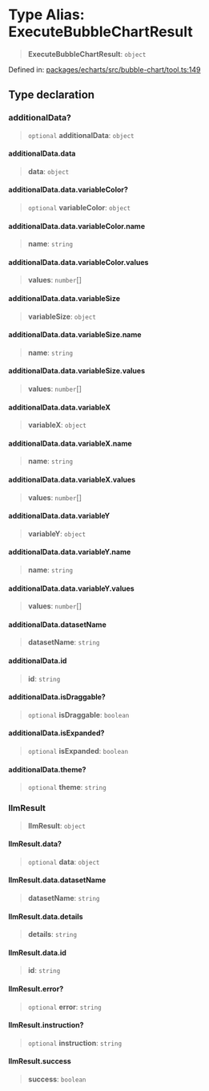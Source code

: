 # Type Alias: ExecuteBubbleChartResult

> **ExecuteBubbleChartResult**: `object`

Defined in: [packages/echarts/src/bubble-chart/tool.ts:149](https://github.com/GeoDaCenter/openassistant/blob/7dec66552ed2da789768e26aca21ecb2918b5d3b/packages/echarts/src/bubble-chart/tool.ts#L149)

## Type declaration

### additionalData?

> `optional` **additionalData**: `object`

#### additionalData.data

> **data**: `object`

#### additionalData.data.variableColor?

> `optional` **variableColor**: `object`

#### additionalData.data.variableColor.name

> **name**: `string`

#### additionalData.data.variableColor.values

> **values**: `number`[]

#### additionalData.data.variableSize

> **variableSize**: `object`

#### additionalData.data.variableSize.name

> **name**: `string`

#### additionalData.data.variableSize.values

> **values**: `number`[]

#### additionalData.data.variableX

> **variableX**: `object`

#### additionalData.data.variableX.name

> **name**: `string`

#### additionalData.data.variableX.values

> **values**: `number`[]

#### additionalData.data.variableY

> **variableY**: `object`

#### additionalData.data.variableY.name

> **name**: `string`

#### additionalData.data.variableY.values

> **values**: `number`[]

#### additionalData.datasetName

> **datasetName**: `string`

#### additionalData.id

> **id**: `string`

#### additionalData.isDraggable?

> `optional` **isDraggable**: `boolean`

#### additionalData.isExpanded?

> `optional` **isExpanded**: `boolean`

#### additionalData.theme?

> `optional` **theme**: `string`

### llmResult

> **llmResult**: `object`

#### llmResult.data?

> `optional` **data**: `object`

#### llmResult.data.datasetName

> **datasetName**: `string`

#### llmResult.data.details

> **details**: `string`

#### llmResult.data.id

> **id**: `string`

#### llmResult.error?

> `optional` **error**: `string`

#### llmResult.instruction?

> `optional` **instruction**: `string`

#### llmResult.success

> **success**: `boolean`

